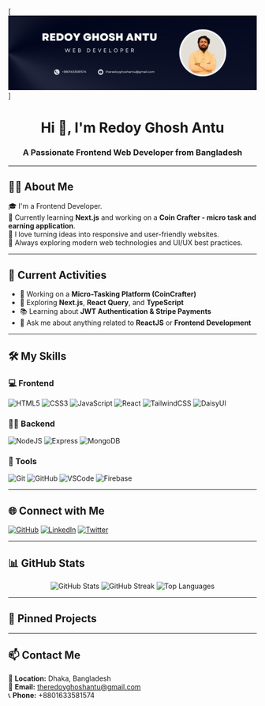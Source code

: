 <!-- Banner -->
[![Banner](https://github.com/RGAntu/RGAntu/blob/3963afe2d837d8ea20b23ce125f44ff194799692/Banner.png)]


<h1 align="center">Hi 👋, I'm Redoy Ghosh Antu</h1>
<h3 align="center">A Passionate Frontend Web Developer from Bangladesh</h3>

---

## 👨‍💻 About Me

🎓 I'm a Frontend Developer.  
🌱 Currently learning **Next.js** and working on a **Coin Crafter - micro task and earning application**.  
🚀 I love turning ideas into responsive and user-friendly websites.  
🧠 Always exploring modern web technologies and UI/UX best practices.

---

## 🚀 Current Activities

- 🔭 Working on a **Micro-Tasking Platform (CoinCrafter)**
- 🌱 Exploring **Next.js**, **React Query**, and **TypeScript**
- 📚 Learning about **JWT Authentication & Stripe Payments**
- 💬 Ask me about anything related to **ReactJS** or **Frontend Development**

---

## 🛠️ My Skills

### 💻 Frontend
![HTML5](https://img.shields.io/badge/-HTML5-E34F26?logo=html5&logoColor=white)
![CSS3](https://img.shields.io/badge/-CSS3-1572B6?logo=css3&logoColor=white)
![JavaScript](https://img.shields.io/badge/-JavaScript-F7DF1E?logo=javascript&logoColor=black)
![React](https://img.shields.io/badge/-React-61DAFB?logo=react&logoColor=black)
![TailwindCSS](https://img.shields.io/badge/-TailwindCSS-38B2AC?logo=tailwind-css&logoColor=white)
![DaisyUI](https://img.shields.io/badge/-DaisyUI-FF69B4?logo=daisyui&logoColor=white)

### 🧑‍💻 Backend
![NodeJS](https://img.shields.io/badge/-Node.js-339933?logo=node.js&logoColor=white)
![Express](https://img.shields.io/badge/-Express.js-000000?logo=express&logoColor=white)
![MongoDB](https://img.shields.io/badge/-MongoDB-47A248?logo=mongodb&logoColor=white)

### 🔧 Tools
![Git](https://img.shields.io/badge/-Git-F05032?logo=git&logoColor=white)
![GitHub](https://img.shields.io/badge/-GitHub-181717?logo=github&logoColor=white)
![VSCode](https://img.shields.io/badge/-VSCode-007ACC?logo=visual-studio-code&logoColor=white)
![Firebase](https://img.shields.io/badge/-Firebase-FFCA28?logo=firebase&logoColor=black)

---

## 🌐 Connect with Me

[![GitHub](https://img.shields.io/badge/-GitHub-181717?style=for-the-badge&logo=github&logoColor=white)](https://github.com/RGAntu)
[![LinkedIn](https://img.shields.io/badge/-LinkedIn-0077B5?style=for-the-badge&logo=linkedin&logoColor=white)](https://www.linkedin.com/in/redoy-ghosh-antu/)
[![Twitter](https://img.shields.io/badge/-Twitter-1DA1F2?style=for-the-badge&logo=twitter&logoColor=white)](https://twitter.com/rg_antu)

---

## 📊 GitHub Stats

<div align="center">
  <img src="https://github-readme-stats.vercel.app/api?username=RGAntu&show_icons=true&theme=radical" alt="GitHub Stats" />
  <img src="https://github-readme-streak-stats.herokuapp.com?user=RGAntu&theme=radical" alt="GitHub Streak" />
  <img src="https://github-readme-stats.vercel.app/api/top-langs/?username=RGAntu&layout=compact&theme=radical" alt="Top Languages" />
</div>

---

## 📌 Pinned Projects


---

## 📫 Contact Me

📍 **Location:** Dhaka, Bangladesh  
📧 **Email:** theredoyghoshantu@gmail.com  
📞 **Phone:** +8801633581574


